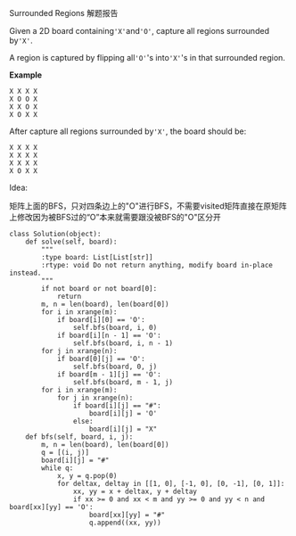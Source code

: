 Surrounded Regions 解题报告

Given a 2D board containing`'X'`and`'O'`, capture all regions surrounded by`'X'`.

A region is captured by flipping all`'O'`'s into`'X'`'s in that surrounded region.

**Example**

```
X X X X
X O O X
X X O X
X O X X

```

After capture all regions surrounded by`'X'`, the board should be:

```
X X X X
X X X X
X X X X
X O X X

```

Idea:

矩阵上面的BFS，只对四条边上的"O"进行BFS，不需要visited矩阵直接在原矩阵上修改因为被BFS过的“O”本来就需要跟没被BFS的"O"区分开

```
class Solution(object):
    def solve(self, board):
        """
        :type board: List[List[str]]
        :rtype: void Do not return anything, modify board in-place instead.
        """
        if not board or not board[0]:
            return
        m, n = len(board), len(board[0])
        for i in xrange(m):
            if board[i][0] == 'O':
                self.bfs(board, i, 0)
            if board[i][n - 1] == 'O':
                self.bfs(board, i, n - 1)
        for j in xrange(n):
            if board[0][j] == 'O':
                self.bfs(board, 0, j)
            if board[m - 1][j] == 'O':
                self.bfs(board, m - 1, j)
        for i in xrange(m):
            for j in xrange(n):
                if board[i][j] == "#":
                    board[i][j] = 'O'
                else:
                    board[i][j] = "X"
    def bfs(self, board, i, j):
        m, n = len(board), len(board[0])
        q = [(i, j)]
        board[i][j] = "#"
        while q:
            x, y = q.pop(0)
            for deltax, deltay in [[1, 0], [-1, 0], [0, -1], [0, 1]]:
                xx, yy = x + deltax, y + deltay
                if xx >= 0 and xx < m and yy >= 0 and yy < n and board[xx][yy] == 'O':
                    board[xx][yy] = "#"
                    q.append((xx, yy))
```



